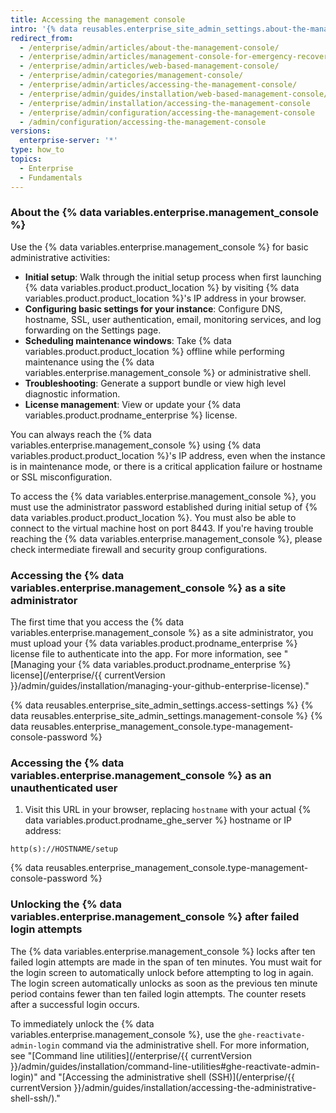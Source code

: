 ```yaml
---
title: Accessing the management console
intro: '{% data reusables.enterprise_site_admin_settings.about-the-management-console %}'
redirect_from:
  - /enterprise/admin/articles/about-the-management-console/
  - /enterprise/admin/articles/management-console-for-emergency-recovery/
  - /enterprise/admin/articles/web-based-management-console/
  - /enterprise/admin/categories/management-console/
  - /enterprise/admin/articles/accessing-the-management-console/
  - /enterprise/admin/guides/installation/web-based-management-console/
  - /enterprise/admin/installation/accessing-the-management-console
  - /enterprise/admin/configuration/accessing-the-management-console
  - /admin/configuration/accessing-the-management-console
versions:
  enterprise-server: '*'
type: how_to
topics:
  - Enterprise
  - Fundamentals
---
```

### About the {% data variables.enterprise.management_console %}

Use the {% data variables.enterprise.management_console %} for basic administrative activities:
- **Initial setup**: Walk through the initial setup process when first launching {% data variables.product.product_location %} by visiting {% data variables.product.product_location %}'s IP address in your browser.
- **Configuring basic settings for your instance**: Configure DNS, hostname, SSL, user authentication, email, monitoring services, and log forwarding on the Settings page.
- **Scheduling maintenance windows**: Take {% data variables.product.product_location %} offline while performing maintenance using the {% data variables.enterprise.management_console %} or administrative shell.
- **Troubleshooting**: Generate a support bundle or view high level diagnostic information.
- **License management**: View or update your {% data variables.product.prodname_enterprise %} license.

You can always reach the {% data variables.enterprise.management_console %} using {% data variables.product.product_location %}'s IP address, even when the instance is in maintenance mode, or there is a critical application failure or hostname or SSL misconfiguration.

To access the {% data variables.enterprise.management_console %}, you must use the administrator password established during initial setup of {% data variables.product.product_location %}. You must also be able to connect to the virtual machine host on port 8443. If you're having trouble reaching the {% data variables.enterprise.management_console %}, please check intermediate firewall and security group configurations.

### Accessing the {% data variables.enterprise.management_console %} as a site administrator

The first time that you access the {% data variables.enterprise.management_console %} as a site administrator, you must upload your {% data variables.product.prodname_enterprise %} license file to authenticate into the app. For more information, see "[Managing your {% data variables.product.prodname_enterprise %} license](/enterprise/{{ currentVersion }}/admin/guides/installation/managing-your-github-enterprise-license)."

{% data reusables.enterprise_site_admin_settings.access-settings %}
{% data reusables.enterprise_site_admin_settings.management-console %}
{% data reusables.enterprise_management_console.type-management-console-password %}

### Accessing the {% data variables.enterprise.management_console %} as an unauthenticated user

1. Visit this URL in your browser, replacing `hostname` with your actual {% data variables.product.prodname_ghe_server %} hostname or IP address:
  ```shell
  http(s)://HOSTNAME/setup
  ```
{% data reusables.enterprise_management_console.type-management-console-password %}

### Unlocking the {% data variables.enterprise.management_console %} after failed login attempts

The {% data variables.enterprise.management_console %} locks after ten failed login attempts are made in the span of ten minutes. You must wait for the login screen to automatically unlock before attempting to log in again. The login screen automatically unlocks as soon as the previous ten minute period contains fewer than ten failed login attempts. The counter resets after a successful login occurs.

To immediately unlock the {% data variables.enterprise.management_console %}, use the `ghe-reactivate-admin-login` command via the administrative shell. For more information, see "[Command line utilities](/enterprise/{{ currentVersion }}/admin/guides/installation/command-line-utilities#ghe-reactivate-admin-login)" and "[Accessing the administrative shell (SSH)](/enterprise/{{ currentVersion }}/admin/guides/installation/accessing-the-administrative-shell-ssh/)."
